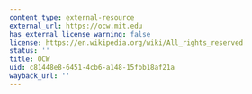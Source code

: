 ```yaml
---
content_type: external-resource
external_url: https://ocw.mit.edu
has_external_license_warning: false
license: https://en.wikipedia.org/wiki/All_rights_reserved
status: ''
title: OCW
uid: c81448e8-6451-4cb6-a148-15fbb18af21a
wayback_url: ''
---
```

